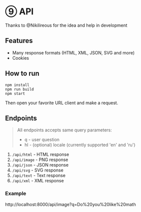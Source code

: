 # ⑨ API

Thanks to @Nikilireous for the idea and help in development

## Features

- Many response formats (HTML, XML, JSON, SVG and more)
- Cookies

## How to run

```shell
npm install
npm run build
npm start
```

Then open your favorite URL client and make a request.

## Endpoints

>All endpoints accepts same query parameters:
>
>- q - user question
>- hl - (optional) locale (currently supported 'en' and 'ru')

1. `/api/html` - HTML response
2. `/api/image` - PNG response
3. `/api/json` - JSON response
4. `/api/svg` - SVG response
5. `/api/text` - Text response
6. `/api/xml` - XML response

### Example

http://localhost:8000/api/image?q=Do%20you%20like%20math

